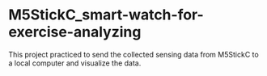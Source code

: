 # M5StickC_smart-watch-for-exercise-analyzing
This project practiced to send the collected sensing data from M5StickC to a local computer and visualize the data.
